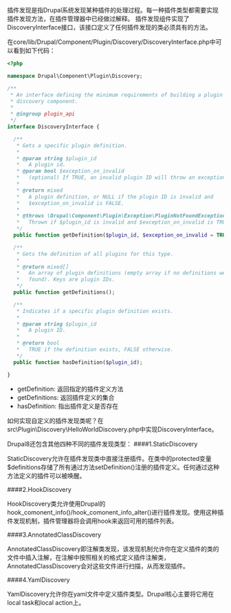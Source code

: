 插件发现是指Drupal系统发现某种插件的处理过程。每一种插件类型都需要实现插件发现方法，在插件管理器中已经做过解释。
插件发现组件实现了DiscoveryInterface接口，该接口定义了任何插件发现的类必须具有的方法。

在core/lib/Drupal/Component/Plugin/Discovery/DiscoveryInterface.php中可以看到如下代码：

```php
<?php

namespace Drupal\Component\Plugin\Discovery;

/**
 * An interface defining the minimum requirements of building a plugin
 * discovery component.
 *
 * @ingroup plugin_api
 */
interface DiscoveryInterface {

  /**
   * Gets a specific plugin definition.
   *
   * @param string $plugin_id
   *   A plugin id.
   * @param bool $exception_on_invalid
   *   (optional) If TRUE, an invalid plugin ID will throw an exception.
   *
   * @return mixed
   *   A plugin definition, or NULL if the plugin ID is invalid and
   *   $exception_on_invalid is FALSE.
   *
   * @throws \Drupal\Component\Plugin\Exception\PluginNotFoundException
   *   Thrown if $plugin_id is invalid and $exception_on_invalid is TRUE.
   */
  public function getDefinition($plugin_id, $exception_on_invalid = TRUE);

  /**
   * Gets the definition of all plugins for this type.
   *
   * @return mixed[]
   *   An array of plugin definitions (empty array if no definitions were
   *   found). Keys are plugin IDs.
   */
  public function getDefinitions();

  /**
   * Indicates if a specific plugin definition exists.
   *
   * @param string $plugin_id
   *   A plugin ID.
   *
   * @return bool
   *   TRUE if the definition exists, FALSE otherwise.
   */
  public function hasDefinition($plugin_id);

}
```

* getDefinition: 返回指定的插件定义方法
* getDefinitions: 返回插件定义的集合
* hasDefinition: 指出插件定义是否存在

如何实现自定义的插件发现类呢？在src\Plugin\Discovery\HelloWorldDiscovery.php中实现DiscoveryInterface。

Drupal8还包含其他四种不同的插件发现类型：
####1.StaticDiscovery

StaticDiscovery允许在插件发现类中直接注册插件。在类中的protected变量$definitions存储了所有通过方法setDefinition()注册的插件定义。任何通过这种方法定义的插件可以被唤醒。

####2.HookDiscovery

HookDiscovery类允许使用Drupal的hook_comonent_info()/hook_comonent_info_alter()进行插件发现。使用这种插件发现机制，插件管理器将会调用hook来返回可用的插件列表。

####3.AnnotatedClassDiscovery

AnnotatedClassDiscovery即注解类发现，该发现机制允许你在定义插件的类的文件中插入注解，在注解中按照相关的格式定义插件注解类，AnnotatedClassDiscovery会对这些文件进行扫描，从而发现插件。

####4.YamlDiscovery

YamlDiscovery允许你在yaml文件中定义插件类型。Drupal核心主要将它用在local task和local action上。